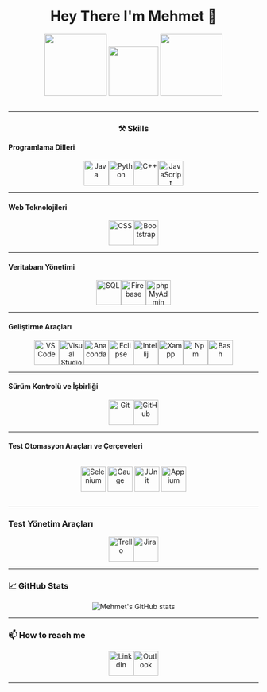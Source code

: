 <h1 align="center">
  Hey There I'm Mehmet 👋
</h1>

<p align="center">
  <img src="https://media1.giphy.com/media/v1.Y2lkPTc5MGI3NjExemJvemI2eW12dXpndHZqeWVoZ21qMWFjOTJudXp5Y3BjcHUwZ2tleCZlcD12MV9pbnRlcm5hbF9naWZfYnlfaWQmY3Q9Zw/oYQ9HRm5Mo7VXeMNVR/giphy.gif" width="125" height="125"/>
  <img src="https://media.giphy.com/media/M9gbBd9nbDrOTu1Mqx/giphy.gif" width="100"/>
  <img src="https://media3.giphy.com/media/v1.Y2lkPTc5MGI3NjExZHppYzhuamwxNnQ4c3A3aDZ1Mmdhdm0xaXdmaTRtejY1M3hpcnVmbiZlcD12MV9pbnRlcm5hbF9naWZfYnlfaWQmY3Q9Zw/l7zabeVIt16efVp6wg/giphy.gif" width="125" height="125"/>
</p>

<p align="center">
  <img src="https://komarev.com/ghpvc/?username=RaeJanLeku&style=flat-square&color=blue" alt=""/>
</p>


---

### <p align="center">⚒️ Skills</p>

#### Programlama Dilleri

<p align="center" style="display: flex; justify-content: center;>
  <img src="https://icon.icepanel.io/Technology/svg/C%23-%28CSharp%29.svg" alt="C#" width="50" height="50"/>
  <img src="https://github.com/onemarc/tech-icons/blob/main/icons/java-dark.svg" alt="Java" width="50" height="50"/>
  <img src="https://github.com/onemarc/tech-icons/blob/main/icons/python-dark.svg" alt="Python" width="50" height="50"/>
  <img src="https://icon.icepanel.io/Technology/svg/C%2B%2B-%28CPlusPlus%29.svg" alt="C++" width="50" height="50"/>
  <img src="https://github.com/onemarc/tech-icons/blob/main/icons/javascript.svg" alt="JavaScript" width="50" height="50"/>
</p>

---
#### Web Teknolojileri

<p align="center" style="display: flex; justify-content: center;>
  <img src="https://github.com/onemarc/tech-icons/blob/main/icons/html.svg" alt="HTML" width="50" height="50"/>
  <img src="https://github.com/onemarc/tech-icons/blob/main/icons/css.svg" alt="CSS" width="50" height="50"/>
  <img src="https://icon.icepanel.io/Technology/svg/Bootstrap.svg" alt="Bootstrap" width="50" height="50"/>
</p>

---
#### Veritabanı Yönetimi

<p align="center" style="display: flex; justify-content: center;>
  <img src="https://www.vectorlogo.zone/logos/mysql/mysql-ar21.svg" alt="MySQL" width="50" height="50"/>
  <img src="https://icon.icepanel.io/Technology/svg/SQL-Developer.svg" alt="SQL" width="50" height="50"/>
   <img src="https://icon.icepanel.io/Technology/svg/Firebase.svg" alt="Firebase" width="50" height="50"/>
   
  <img src="https://www.vectorlogo.zone/logos/phpmyadmin/phpmyadmin-ar21.svg" alt="phpMyAdmin" width="50" height="50"/>
</p>

---
#### Geliştirme Araçları

<p align="center" style="display: flex; justify-content: center;>
  <img src="https://icon.icepanel.io/Technology/svg/Android-Studio.svg" alt="Android Studio" width="50" height="50"/>
  <img src="https://github.com/onemarc/tech-icons/blob/main/icons/vscode-dark.svg" alt="VS Code" width="50" height="50"/>
  <img src="https://icon.icepanel.io/Technology/svg/Visual-Studio.svg" alt="Visual Studio" width="50" height="50"/>
  <img src="https://icon.icepanel.io/Technology/svg/Anaconda.svg" alt="Anaconda" width="50" height="50"/>
  <img src="https://icon.icepanel.io/Technology/svg/Eclipse-IDE.svg" alt="Eclipse" width="50" height="50"/>
  <img src="https://icon.icepanel.io/Technology/svg/IntelliJ-IDEA.svg" alt="Intellij" width="50" height="50"/>
  <img src="https://seeklogo.com/images/X/xampp-logo-1C1A9E3689-seeklogo.com.png" alt="Xampp" width="50" height="50"/>
  <img src="https://cdn.jsdelivr.net/gh/devicons/devicon@latest/icons/npm/npm-original-wordmark.svg" alt="Npm" width="50" height="50" />
          
  <img src="https://cdn.jsdelivr.net/gh/devicons/devicon@latest/icons/bash/bash-original.svg" alt="Bash" width="50" height="50" />

</p>

---
#### Sürüm Kontrolü ve İşbirliği

<p align="center" style="display: flex; justify-content: center;">
  <img src="https://github.com/onemarc/tech-icons/blob/main/icons/git.svg" alt="Git" width="50" height="50"/>
  <img src="https://github.com/onemarc/tech-icons/blob/main/icons/github-dark.svg" alt="GitHub" width="50" height="50"/>
</p>

---
#### Test Otomasyon Araçları ve Çerçeveleri

<div style="display: flex; justify-content: space-around; align-items: center;">
  <p align="center">
  <img src="https://www.svgrepo.com/show/354321/selenium.svg" alt="Selenium" width="50" height="50"/>
  <img src="https://gauge.org/Gauge_Badge.svg" alt="Gauge" width="50" height="50"/>
   <img src="https://icon.icepanel.io/Technology/svg/JUnit.svg" alt="JUnit" width="50" height="50"/>
   <img src="https://github.com/onemarc/tech-icons/raw/main/icons/appium-dark.svg" alt="Appium" width="50" height="50"/>
</p>
</div>



---
### Test Yönetim Araçları 

<p align="center" style="display: flex; justify-content: center;">
  <img src="https://cdn.jsdelivr.net/gh/devicons/devicon@latest/icons/trello/trello-original-wordmark.svg" alt="Trello" width="50" height="50"/>
  <img src="https://cdn.jsdelivr.net/gh/devicons/devicon@latest/icons/jira/jira-original-wordmark.svg" alt="Jira" width="50" height="50"/>
</p>

---
### 📈 GitHub Stats

<p align="center">
  <img src="https://github-readme-stats.vercel.app/api?username=RaeJanLeku&show_icons=true&theme=radical" alt="Mehmet's GitHub stats"/>
</p>



---
### 📫 How to reach me

<p align="center" style="display: flex; justify-content: center;>
  <a href="https://www.linkedin.com/in/mehmet-eskici-8378a5230//"><img src="https://github.com/onemarc/tech-icons/raw/main/icons/linkedin.svg" alt="LinkdIn" width="50" height="50"/></a>
  <a href="mailto:mehmet_eskici17@hotmail.com"><img src="https://www.svgrepo.com/show/373951/outlook.svg" alt="Outlook" width="50" height="50"/></a>
</p>

---

